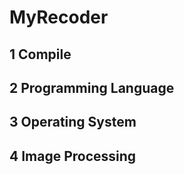 # MyRecoder


## 1 Compile

## 2 Programming Language

## 3 Operating System

## 4 Image Processing
